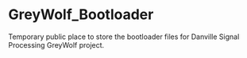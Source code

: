 # GreyWolf_Bootloader

Temporary public place to store the bootloader files for Danville Signal Processing GreyWolf project.
